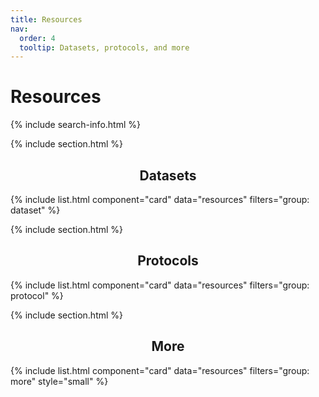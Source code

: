 ```yaml
---
title: Resources
nav:
  order: 4
  tooltip: Datasets, protocols, and more
---
```


# <i class="fas fa-tools"></i>   Resources

{% include search-info.html %}

{% include section.html %}

<h2 style="text-align: center;">Datasets</h2>

{% include list.html component="card" data="resources" filters="group: dataset" %}

{% include section.html %}

<h2 style="text-align: center;">Protocols</h2>

{% include list.html component="card" data="resources" filters="group: protocol" %}

{% include section.html %}

<h2 style="text-align: center;">More</h2>

{% include list.html component="card" data="resources" filters="group: more" style="small" %}
